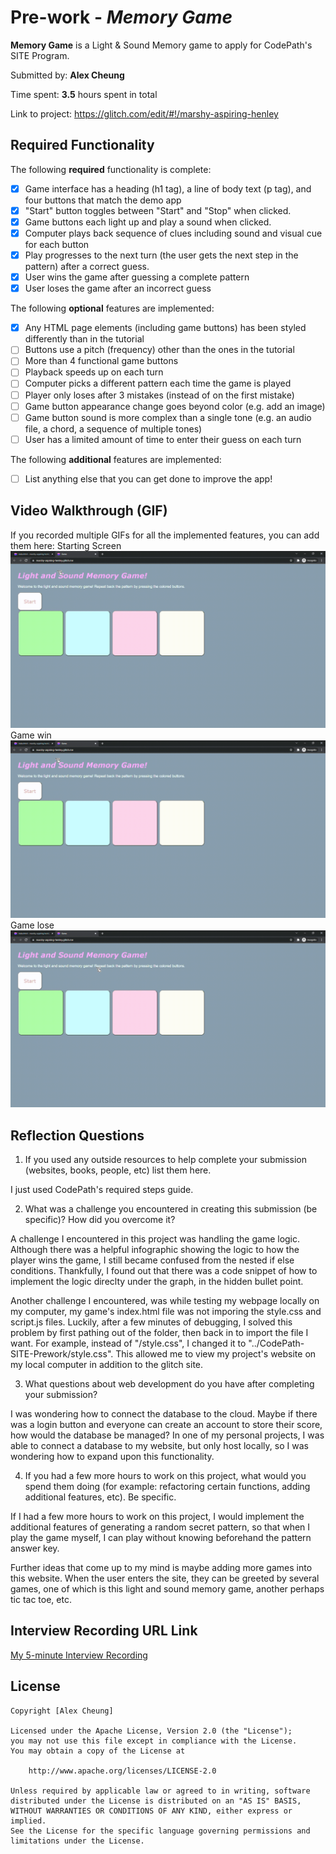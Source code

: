 # Pre-work - *Memory Game*

**Memory Game** is a Light & Sound Memory game to apply for CodePath's SITE Program. 

Submitted by: **Alex Cheung**

Time spent: **3.5** hours spent in total

Link to project: https://glitch.com/edit/#!/marshy-aspiring-henley 

## Required Functionality

The following **required** functionality is complete:

* [x] Game interface has a heading (h1 tag), a line of body text (p tag), and four buttons that match the demo app
* [x] "Start" button toggles between "Start" and "Stop" when clicked. 
* [x] Game buttons each light up and play a sound when clicked. 
* [x] Computer plays back sequence of clues including sound and visual cue for each button
* [x] Play progresses to the next turn (the user gets the next step in the pattern) after a correct guess. 
* [x] User wins the game after guessing a complete pattern
* [x] User loses the game after an incorrect guess

The following **optional** features are implemented:

* [x] Any HTML page elements (including game buttons) has been styled differently than in the tutorial
* [ ] Buttons use a pitch (frequency) other than the ones in the tutorial
* [ ] More than 4 functional game buttons
* [ ] Playback speeds up on each turn
* [ ] Computer picks a different pattern each time the game is played
* [ ] Player only loses after 3 mistakes (instead of on the first mistake)
* [ ] Game button appearance change goes beyond color (e.g. add an image)
* [ ] Game button sound is more complex than a single tone (e.g. an audio file, a chord, a sequence of multiple tones)
* [ ] User has a limited amount of time to enter their guess on each turn

The following **additional** features are implemented:

- [ ] List anything else that you can get done to improve the app!

## Video Walkthrough (GIF)

If you recorded multiple GIFs for all the implemented features, you can add them here:
Starting Screen
![](https://github.com/AlexKCheung/CodePath-SITE-Prework/blob/main/Gifs/game%20starting.gif)
Game win
![](https://github.com/AlexKCheung/CodePath-SITE-Prework/blob/main/Gifs/game%20win.gif)
Game lose
![](https://github.com/AlexKCheung/CodePath-SITE-Prework/blob/main/Gifs/game%20lose.gif)

## Reflection Questions
1. If you used any outside resources to help complete your submission (websites, books, people, etc) list them here. 

I just used CodePath's required steps guide. 

2. What was a challenge you encountered in creating this submission (be specific)? How did you overcome it? 

A challenge I encountered in this project was handling the game logic. Although there was a helpful infographic showing the logic to how the player wins the game, I still became confused from the nested if else conditions. Thankfully, I found out that there was a code snippet of how to implement the logic direclty under the graph, in the hidden bullet point. 

Another challenge I encountered, was while testing my webpage locally on my computer, my game's index.html file was not imporing the style.css and script.js files. Luckily, after a few minutes of debugging, I solved this problem by first pathing out of the folder, then back in to import the file I want. For example, instead of "/style.css", I changed it to "../CodePath-SITE-Prework/style.css". This allowed me to view my project's website on my local computer in addition to the glitch site. 

3. What questions about web development do you have after completing your submission? 

I was wondering how to connect the database to the cloud. Maybe if there was a login button and everyone can create an account to store their score, how would the database be managed? In one of my personal projects, I was able to connect a database to my website, but only host locally, so I was wondering how to expand upon this functionality. 

4. If you had a few more hours to work on this project, what would you spend them doing (for example: refactoring certain functions, adding additional features, etc). Be specific. 

If I had a few more hours to work on this project, I would implement the additional features of generating a random secret pattern, so that when I play the game myself, I can play without knowing beforehand the pattern answer key. 

Further ideas that come up to my mind is maybe adding more games into this website. When the user enters the site, they can be greeted by several games, one of which is this light and sound memory game, another perhaps tic tac toe, etc. 



## Interview Recording URL Link

[My 5-minute Interview Recording](your-link-here)


## License

    Copyright [Alex Cheung]

    Licensed under the Apache License, Version 2.0 (the "License");
    you may not use this file except in compliance with the License.
    You may obtain a copy of the License at

        http://www.apache.org/licenses/LICENSE-2.0

    Unless required by applicable law or agreed to in writing, software
    distributed under the License is distributed on an "AS IS" BASIS,
    WITHOUT WARRANTIES OR CONDITIONS OF ANY KIND, either express or implied.
    See the License for the specific language governing permissions and
    limitations under the License.